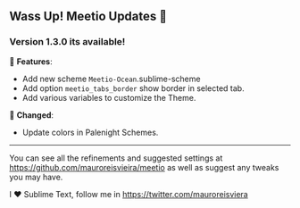 ## Wass Up! Meetio Updates 🎉

### Version 1.3.0 its available!

📣 **Features**:

* Add new scheme `Meetio-Ocean`.sublime-scheme
* Add option `meetio_tabs_border`  show border in selected tab.
* Add various variables to customize the Theme.

📣 **Changed**:

* Update colors in Palenight Schemes.

***

You can see all the refinements and suggested settings at https://github.com/mauroreisvieira/meetio
as well as suggest any tweaks you may have.

I ♥ Sublime Text, follow me in https://twitter.com/mauroreisviera
